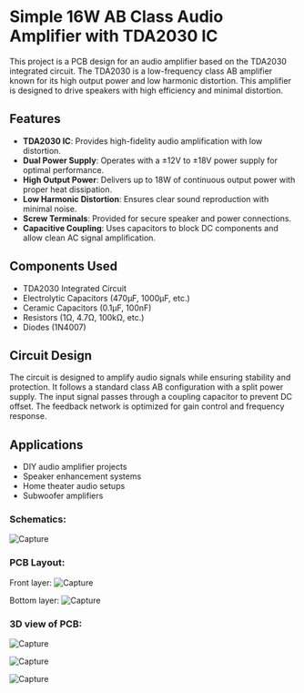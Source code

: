 # Simple 16W AB Class Audio Amplifier with TDA2030 IC

This project is a PCB design for an audio amplifier based on the TDA2030 integrated circuit. The TDA2030 is a low-frequency class AB amplifier known for its high output power and low harmonic distortion. This amplifier is designed to drive speakers with high efficiency and minimal distortion.

## Features

- **TDA2030 IC**: Provides high-fidelity audio amplification with low distortion.
- **Dual Power Supply**: Operates with a ±12V to ±18V power supply for optimal performance.
- **High Output Power**: Delivers up to 18W of continuous output power with proper heat dissipation.
- **Low Harmonic Distortion**: Ensures clear sound reproduction with minimal noise.
- **Screw Terminals**: Provided for secure speaker and power connections.
- **Capacitive Coupling**: Uses capacitors to block DC components and allow clean AC signal amplification.

## Components Used

- TDA2030 Integrated Circuit
- Electrolytic Capacitors (470µF, 1000µF, etc.)
- Ceramic Capacitors (0.1µF, 100nF)
- Resistors (1Ω, 4.7Ω, 100kΩ, etc.)
- Diodes (1N4007)

## Circuit Design

The circuit is designed to amplify audio signals while ensuring stability and protection. It follows a standard class AB configuration with a split power supply. The input signal passes through a coupling capacitor to prevent DC offset. The feedback network is optimized for gain control and frequency response.


## Applications

- DIY audio amplifier projects
- Speaker enhancement systems
- Home theater audio setups
- Subwoofer amplifiers


### Schematics:
![Capture](https://github.com/user-attachments/assets/1138ede1-2ecd-4e45-a891-6b1819fdd317)

### PCB Layout:
Front layer:
![Capture](https://github.com/user-attachments/assets/62e57029-4b65-415c-ba1d-ff85cc36af58)

Bottom layer:
![Capture](https://github.com/user-attachments/assets/47545329-6685-4484-ae68-1fd0f035f912)

### 3D view of PCB:
![Capture](https://github.com/user-attachments/assets/702ef744-4db0-4178-931b-1ea6e5715028)

![Capture](https://github.com/user-attachments/assets/2198c9e7-a02c-4c63-8a44-1b4cb48325fc)

![Capture](https://github.com/user-attachments/assets/4e2a80fb-4521-445b-8c21-d65997b00aa9)



